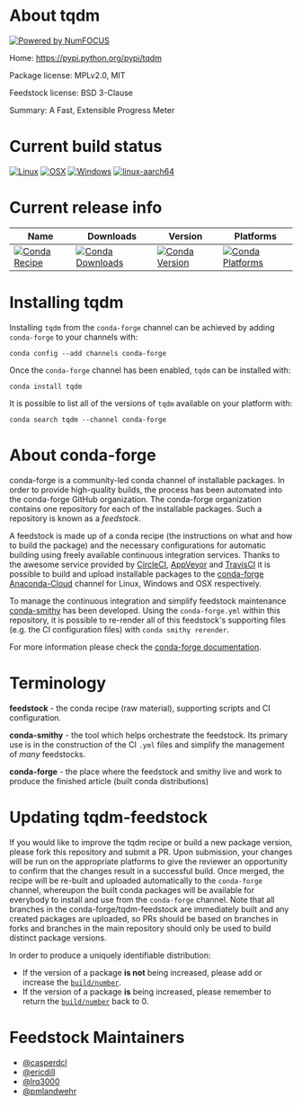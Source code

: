 About tqdm
==========

[![Powered by NumFOCUS](https://img.shields.io/badge/powered%20by-NumFOCUS-orange.svg?style=flat&colorA=E1523D&colorB=007D8A)](http://numfocus.org)

Home: https://pypi.python.org/pypi/tqdm

Package license: MPLv2.0, MIT

Feedstock license: BSD 3-Clause

Summary: A Fast, Extensible Progress Meter



Current build status
====================

[![Linux](https://img.shields.io/circleci/project/github/conda-forge/tqdm-feedstock/master.svg?label=Linux)](https://circleci.com/gh/conda-forge/tqdm-feedstock)
[![OSX](https://img.shields.io/travis/conda-forge/tqdm-feedstock/master.svg?label=macOS)](https://travis-ci.org/conda-forge/tqdm-feedstock)
[![Windows](https://img.shields.io/appveyor/ci/conda-forge/tqdm-feedstock/master.svg?label=Windows)](https://ci.appveyor.com/project/conda-forge/tqdm-feedstock/branch/master)
[![linux-aarch64](https://img.shields.io/shippable/5c32d1a93aeb3c070044c6b8/aarch64.svg?label=linux-aarch64)](https://app.shippable.com/github/Archiconda/tqdm-feedstock)

Current release info
====================

| Name | Downloads | Version | Platforms |
| --- | --- | --- | --- |
| [![Conda Recipe](https://img.shields.io/badge/recipe-tqdm-green.svg)](https://anaconda.org/conda-forge/tqdm) | [![Conda Downloads](https://img.shields.io/conda/dn/conda-forge/tqdm.svg)](https://anaconda.org/conda-forge/tqdm) | [![Conda Version](https://img.shields.io/conda/vn/conda-forge/tqdm.svg)](https://anaconda.org/conda-forge/tqdm) | [![Conda Platforms](https://img.shields.io/conda/pn/conda-forge/tqdm.svg)](https://anaconda.org/conda-forge/tqdm) |

Installing tqdm
===============

Installing `tqdm` from the `conda-forge` channel can be achieved by adding `conda-forge` to your channels with:

```
conda config --add channels conda-forge
```

Once the `conda-forge` channel has been enabled, `tqdm` can be installed with:

```
conda install tqdm
```

It is possible to list all of the versions of `tqdm` available on your platform with:

```
conda search tqdm --channel conda-forge
```


About conda-forge
=================

conda-forge is a community-led conda channel of installable packages.
In order to provide high-quality builds, the process has been automated into the
conda-forge GitHub organization. The conda-forge organization contains one repository
for each of the installable packages. Such a repository is known as a *feedstock*.

A feedstock is made up of a conda recipe (the instructions on what and how to build
the package) and the necessary configurations for automatic building using freely
available continuous integration services. Thanks to the awesome service provided by
[CircleCI](https://circleci.com/), [AppVeyor](https://www.appveyor.com/)
and [TravisCI](https://travis-ci.org/) it is possible to build and upload installable
packages to the [conda-forge](https://anaconda.org/conda-forge)
[Anaconda-Cloud](https://anaconda.org/) channel for Linux, Windows and OSX respectively.

To manage the continuous integration and simplify feedstock maintenance
[conda-smithy](https://github.com/conda-forge/conda-smithy) has been developed.
Using the ``conda-forge.yml`` within this repository, it is possible to re-render all of
this feedstock's supporting files (e.g. the CI configuration files) with ``conda smithy rerender``.

For more information please check the [conda-forge documentation](https://conda-forge.org/docs/).

Terminology
===========

**feedstock** - the conda recipe (raw material), supporting scripts and CI configuration.

**conda-smithy** - the tool which helps orchestrate the feedstock.
                   Its primary use is in the construction of the CI ``.yml`` files
                   and simplify the management of *many* feedstocks.

**conda-forge** - the place where the feedstock and smithy live and work to
                  produce the finished article (built conda distributions)


Updating tqdm-feedstock
=======================

If you would like to improve the tqdm recipe or build a new
package version, please fork this repository and submit a PR. Upon submission,
your changes will be run on the appropriate platforms to give the reviewer an
opportunity to confirm that the changes result in a successful build. Once
merged, the recipe will be re-built and uploaded automatically to the
`conda-forge` channel, whereupon the built conda packages will be available for
everybody to install and use from the `conda-forge` channel.
Note that all branches in the conda-forge/tqdm-feedstock are
immediately built and any created packages are uploaded, so PRs should be based
on branches in forks and branches in the main repository should only be used to
build distinct package versions.

In order to produce a uniquely identifiable distribution:
 * If the version of a package **is not** being increased, please add or increase
   the [``build/number``](https://conda.io/docs/user-guide/tasks/build-packages/define-metadata.html#build-number-and-string).
 * If the version of a package **is** being increased, please remember to return
   the [``build/number``](https://conda.io/docs/user-guide/tasks/build-packages/define-metadata.html#build-number-and-string)
   back to 0.

Feedstock Maintainers
=====================

* [@casperdcl](https://github.com/casperdcl/)
* [@ericdill](https://github.com/ericdill/)
* [@lrq3000](https://github.com/lrq3000/)
* [@pmlandwehr](https://github.com/pmlandwehr/)

